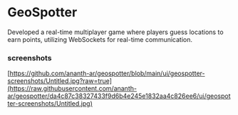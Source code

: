 
# GeoSpotter

  Developed a real-time multiplayer game where players guess locations to earn points, utilizing WebSockets for real-time communication.


### screenshots

[https://github.com/ananth-ar/geospotter/blob/main/ui/geospotter-screenshots/Untitled.jpg?raw=true](https://raw.githubusercontent.com/ananth-ar/geospotter/da4c87c38327433f9d6b4e245e1832aa4c826ee6/ui/geospotter-screenshots/Untitled.jpg)

